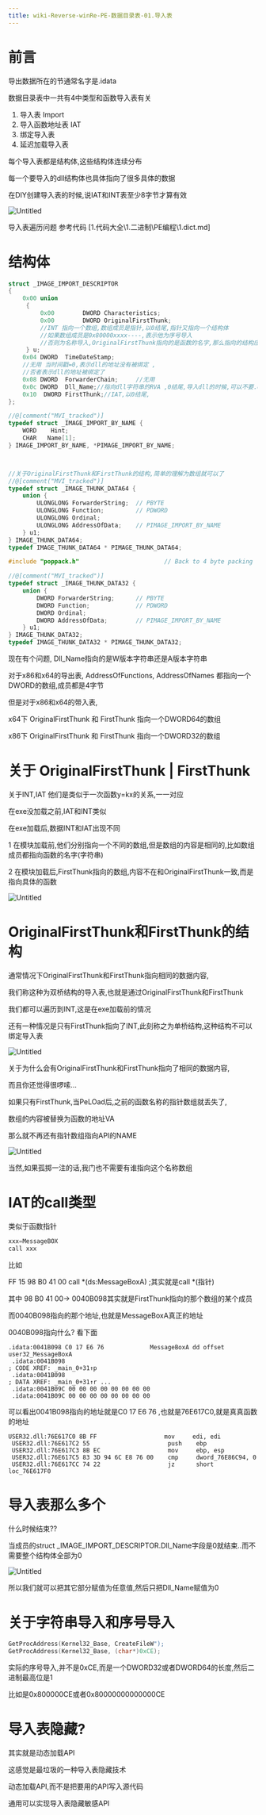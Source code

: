 ```yaml
---
title: wiki-Reverse-winRe-PE-数据目录表-01.导入表
---
```

# 前言

导出数据所在的节通常名字是.idata

数据目录表中一共有4中类型和函数导入表有关

1. 导入表 Import
2. 导入函数地址表 IAT
3. 绑定导入表
4. 延迟加载导入表



每个导入表都是结构体,这些结构体连续分布

每一个要导入的dll结构体也具体指向了很多具体的数据

在DIY创建导入表的时候,说IAT和INT表至少8字节才算有效

![Untitled](img/7dd3496d4e184434a98edc11de043e96Untitled.png)

导入表遍历问题 参考代码 [1.代码大全\1.二进制\PE编程\1.dict.md]



# 结构体



```c
struct _IMAGE_IMPORT_DESCRIPTOR
{
    0x00 union
     {
         0x00        DWORD Characteristics;
         0x00        DWORD OriginalFirstThunk;
         //INT 指向一个数组,数组成员是指针,以0结尾,指针又指向一个结构体
         //如果数组成员是0x80000xxxx----,表示他为序号导入
         //否则为名称导入,OriginalFirstThunk指向的是函数的名字,那么指向的结构应该为{Hint+Name}的结构
     } u;
    0x04 DWORD  TimeDateStamp;
    //无用 当时间戳=0,表示dll的地址没有被绑定 ,
    //否者表示dll的地址被绑定了
    0x08 DWORD  ForwarderChain;     //无用
    0x0c DWORD  Dll_Name;//指向dll字符串的RVA ,0结尾,导入dll的时候,可以不要.dll后缀名
    0x10  DWORD FirstThunk;//IAT,以0结尾,
};

//@[comment("MVI_tracked")]
typedef struct _IMAGE_IMPORT_BY_NAME {
    WORD    Hint;
    CHAR   Name[1];
} IMAGE_IMPORT_BY_NAME, *PIMAGE_IMPORT_BY_NAME;



//关于OriginalFirstThunk和FirstThunk的结构,简单的理解为数组就可以了
//@[comment("MVI_tracked")]
typedef struct _IMAGE_THUNK_DATA64 {
    union {
        ULONGLONG ForwarderString;  // PBYTE
        ULONGLONG Function;         // PDWORD
        ULONGLONG Ordinal;
        ULONGLONG AddressOfData;    // PIMAGE_IMPORT_BY_NAME
    } u1;
} IMAGE_THUNK_DATA64;
typedef IMAGE_THUNK_DATA64 * PIMAGE_THUNK_DATA64;

#include "poppack.h"                        // Back to 4 byte packing

//@[comment("MVI_tracked")]
typedef struct _IMAGE_THUNK_DATA32 {
    union {
        DWORD ForwarderString;      // PBYTE
        DWORD Function;             // PDWORD
        DWORD Ordinal;
        DWORD AddressOfData;        // PIMAGE_IMPORT_BY_NAME
    } u1;
} IMAGE_THUNK_DATA32;
typedef IMAGE_THUNK_DATA32 * PIMAGE_THUNK_DATA32;
```

现在有个问题, Dll_Name指向的是W版本字符串还是A版本字符串



对于x86和x64的导出表, AddressOfFunctions, AddressOfNames 都指向一个DWORD的数组,成员都是4字节

但是对于x86和x64的带入表, 

x64下 OriginalFirstThunk 和  FirstThunk 指向一个DWORD64的数组

x86下 OriginalFirstThunk 和  FirstThunk 指向一个DWORD32的数组





# 关于 OriginalFirstThunk | FirstThunk

关于INT,IAT 他们是类似于一次函数y=kx的关系,一一对应

在exe没加载之前,IAT和INT类似

在exe加载后,数据INT和IAT出现不同

1 在模块加载前,他们分别指向一个不同的数组,但是数组的内容是相同的,比如数组成员都指向函数的名字(字符串)

2 在模块加载后,FirstThunk指向的数组,内容不在和OriginalFirstThunk一致,而是指向具体的函数

![Untitled](img/7dd3496d4e184434a98edc11de043e96Untitled1.png)





# OriginalFirstThunk和FirstThunk的结构

通常情况下OriginalFirstThunk和FirstThunk指向相同的数据内容,

我们称这种为双桥结构的导入表,也就是通过OriginalFirstThunk和FirstThunk

我们都可以遍历到INT,这是在exe加载前的情况

还有一种情况是只有FirstThunk指向了INT,此刻称之为单桥结构,这种结构不可以绑定导入表

![Untitled](img/7dd3496d4e184434a98edc11de043e96Untitled3.png)

关于为什么会有OriginalFirstThunk和FirstThunk指向了相同的数据内容,

而且你还觉得很啰嗦...

如果只有FirstThunk,当PeLOad后,之前的函数名称的指针数组就丢失了,

数组的内容被替换为函数的地址VA

那么就不再还有指针数组指向API的NAME

![Untitled](img/7dd3496d4e184434a98edc11de043e96Untitled4.png)

当然,如果孤掷一注的话,我门也不需要有谁指向这个名称数组



# IAT的call类型

类似于函数指针

```c
xxx=MessageBOX
call xxx
```



比如

FF 15 98 B0 41 00       call    *(ds:MessageBoxA)   ;其实就是call *(指针)

其中 98 B0 41 00-> 0040B098其实就是FirstThunk指向的那个数组的某个成员

而0040B098指向的那个地址,也就是MessageBoxA真正的地址

0040B098指向什么? 看下面

```
.idata:0041B098 C0 17 E6 76             MessageBoxA dd offset user32_MessageBoxA
 .idata:0041B098                                                                 ; CODE XREF: _main_0+31↑p
 .idata:0041B098                                                                 ; DATA XREF: _main_0+31↑r ...
 .idata:0041B09C 00 00 00 00 00 00 00 00
 .idata:0041B09C 00 00 00 00 00 00 00 00
```

可以看出0041B098指向的地址就是C0 17 E6 76 ,也就是76E617C0,就是真真函数的地址

```
USER32.dll:76E617C0 8B FF                   mov     edi, edi
 USER32.dll:76E617C2 55                      push    ebp
 USER32.dll:76E617C3 8B EC                   mov     ebp, esp
 USER32.dll:76E617C5 83 3D 94 6C E8 76 00    cmp     dword_76E86C94, 0
 USER32.dll:76E617CC 74 22                   jz      short loc_76E617F0
```

# 导入表那么多个

什么时候结束??

当成员的struct _IMAGE_IMPORT_DESCRIPTOR.Dll_Name字段是0就结束..而不需要整个结构体全部为0

![Untitled](img/7dd3496d4e184434a98edc11de043e96Untitled2.png)

所以我们就可以把其它部分赋值为任意值,然后只把Dll_Name赋值为0





# 关于字符串导入和序号导入



```c
GetProcAddress(Kernel32_Base, CreateFileW");
GetProcAddress(Kernel32_Base, (char*)0xCE);
```



实际的序号导入,并不是0xCE,而是一个DWORD32或者DWORD64的长度,然后二进制最高位是1

比如是0x800000CE或者0x80000000000000CE



# 导入表隐藏?

其实就是动态加载API

这感觉是最垃圾的一种导入表隐藏技术

动态加载API,而不是把要用的API写入源代码

通用可以实现导入表隐藏敏感API

